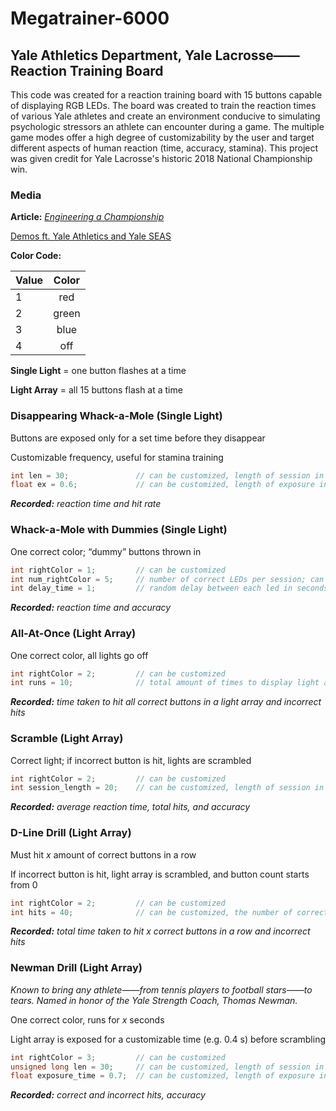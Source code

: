 # Megatrainer-6000

## Yale Athletics Department, Yale Lacrosse——Reaction Training Board

This code was created for a reaction training board with 15 buttons capable of displaying RGB LEDs.
The board was created to train the reaction times of various Yale athletes and create an environment conducive to simulating psychologic stressors an athlete can encounter during a game.
The multiple game modes offer a high degree of customizability by the user and target different aspects of human reaction (time, accuracy, stamina).
This project was given credit for Yale Lacrosse's historic 2018 National Championship win.

### Media
**Article:** [*Engineering a Championship*](https://news.yale.edu/2018/12/07/engineering-championship)

[Demos ft. Yale Athletics and Yale SEAS](https://drive.google.com/open?id=1kIcDlqelc1zpJhlsuj2p-aEHg2j-pehl)

**Color Code:**

| **Value** | **Color** |       
| ----- |:-----:|
| 1     | red   |
| 2     | green |
| 3     | blue  |
| 4     | off   |

**Single Light** = one button flashes at a time

**Light Array** = all 15 buttons flash at a time

### Disappearing Whack-a-Mole (Single Light)
Buttons are exposed only for a set time before they disappear

Customizable frequency, useful for stamina training

``` C++
int len = 30;               // can be customized, length of session in seconds
float ex = 0.6;             // can be customized, length of exposure in seconds before scramble  
```

_**Recorded:** reaction time and hit rate_

### Whack-a-Mole with Dummies (Single Light)
One correct color; “dummy” buttons thrown in

``` C++
int rightColor = 1;         // can be customized
int num_rightColor = 5;     // number of correct LEDs per session; can be customized
int delay_time = 1;         // random delay between each led in seconds, lower bound 0.5 seconds
```

_**Recorded:** reaction time and accuracy_

### All-At-Once (Light Array)
One correct color, all lights go off

``` C++
int rightColor = 2;         // can be customized
int runs = 10;              // total amount of times to display light arra
```

_**Recorded:** time taken to hit all correct buttons in a light array and incorrect hits_

### Scramble (Light Array)
Correct light; if incorrect button is hit, lights are scrambled

``` C++
int rightColor = 2;         // can be customized
int session_length = 20;    // can be customized, length of session in seconds
```

_**Recorded:** average reaction time, total hits, and accuracy_

### D-Line Drill (Light Array)
Must hit *x* amount of correct buttons in a row

If incorrect button is hit, light array is scrambled, and button count starts from 0

``` C++
int rightColor = 2;         // can be customized
int hits = 40;              // can be customized, the number of correct hits in a row needed to finish the session
```

_**Recorded:** total time taken to hit x correct buttons in a row and incorrect hits_

### Newman Drill (Light Array)
*Known to bring any athlete——from tennis players to football stars——to tears. Named in honor of the Yale Strength Coach, Thomas Newman.*

One correct color, runs for *x* seconds

Light array is exposed for a customizable time (e.g. 0.4 s) before scrambling

``` C++
int rightColor = 3;         // can be customized
unsigned long len = 30;     // can be customized, length of session in seconds
float exposure_time = 0.7;  // can be customized, length of exposure in seconds before scramble
```

_**Recorded:** correct and incorrect hits, accuracy_

